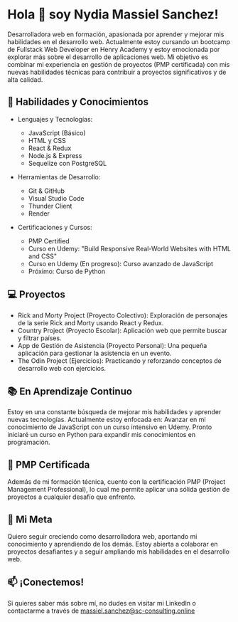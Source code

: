 # **Hola 👋 soy Nydia Massiel Sanchez!**

Desarrolladora web en formación, apasionada por aprender y mejorar mis habilidades en el desarrollo web. Actualmente estoy cursando un bootcamp de Fullstack Web Developer en Henry Academy y estoy emocionada por explorar más sobre el desarrollo de aplicaciones web. Mi objetivo es combinar mi experiencia en gestión de proyectos (PMP certificada) con mis nuevas habilidades técnicas para contribuir a proyectos significativos y de alta calidad.

## **🚀 Habilidades y Conocimientos**

- Lenguajes y Tecnologías:
  - JavaScript (Básico)
  - HTML y CSS
  - React & Redux
  - Node.js & Express
  - Sequelize con PostgreSQL

- Herramientas de Desarrollo:
  - Git & GitHub
  - Visual Studio Code
  - Thunder Client
  - Render

- Certificaciones y Cursos:
  - PMP Certified
  - Curso en Udemy: "Build Responsive Real-World Websites with HTML and CSS"
  - Curso en Udemy (En progreso): Curso avanzado de JavaScript
  - Próximo: Curso de Python

## **💻 Proyectos**
  - Rick and Morty Project (Proyecto Colectivo): Exploración de personajes de la serie Rick and Morty usando React y Redux.
  - Country Project (Proyecto Escolar): Aplicación web que permite buscar y filtrar países.
  - App de Gestión de Asistencia (Proyecto Personal): Una pequeña aplicación para gestionar la asistencia en un evento.
  - The Odin Project (Ejercicios): Practicando y reforzando conceptos de desarrollo web con ejercicios.

## **📚 En Aprendizaje Continuo**
Estoy en una constante búsqueda de mejorar mis habilidades y aprender nuevas tecnologías. Actualmente estoy enfocada en:
Avanzar en mi conocimiento de JavaScript con un curso intensivo en Udemy.
Pronto iniciaré un curso en Python para expandir mis conocimientos en programación.

## **🌟 PMP Certificada**
Además de mi formación técnica, cuento con la certificación PMP (Project Management Professional), lo cual me permite aplicar una sólida gestión de proyectos a cualquier desafío que enfrento.

## **🎯 Mi Meta**
Quiero seguir creciendo como desarrolladora web, aportando mi conocimiento y aprendiendo de los demás. Estoy abierta a colaborar en proyectos desafiantes y a seguir ampliando mis habilidades en el desarrollo web.

## **📫 ¡Conectemos!**
Si quieres saber más sobre mí, no dudes en visitar mi LinkedIn o contactarme a través de massiel.sanchez@sc-consulting.online 


